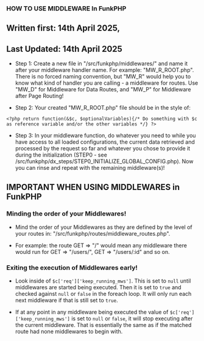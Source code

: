 ### HOW TO USE MIDDLEWARE In FunkPHP

## Written first: 14th April 2025,

## Last Updated: 14th April 2025

- Step 1: Create a new file in "/src/funkphp/middlewares/" and name it after your middleware handler name. For example: "MW_R_ROOT.php". There is no forced naming convention, but "MW_R" would help you to know what kind of handler you are calling - a middleware for routes. Use "MW_D" for Middleware for Data Routes, and "MW_P" for Middleware after Page Routing!

- Step 2: Your created "MW_R_ROOT.php" file should be in the style of:

```
<?php return function(&$c, $optionalVariables){/* Do something with $c as reference variable and/or the other variables */} ?>
```

- Step 3: In your middleware function, do whatever you need to while you have access to all loaded configurations, the current data retrieved and processed by the request so far and whatever you chose to provide it during the initialization (STEP0 - see /src/funkphp/dx_steps/STEP0_INITIALIZE_GLOBAL_CONFIG.php). Now you can rinse and repeat with the remaining middleware(s)!

## IMPORTANT WHEN USING MIDDLEWARES in FunkPHP

### Minding the order of your Middlewares!

- Mind the order of your Middlewares as they are defined by the level of your routes in: "/src/funkphp/routes/middleware_routes.php".

- For example: the route GET => "/" would mean any middleware there would run for GET => "/users/", GET => "/users/:id" and so on.

### Exiting the execution of Middlewares early!

- Look inside of `$c['req']['keep_running_mws']`. This is set to `null` until middlewares are started being executed. Then it is set to `true` and checked against `null` or `false` in the foreach loop. It will only run each next middleware if that is still set to `true`.

- If at any point in any middleware being executed the value of `$c['req']['keep_running_mws']` is set to `null` or `false`, it will stop executing after the current middleware. That is essentially the same as if the matched route had none middlewares to begin with.
